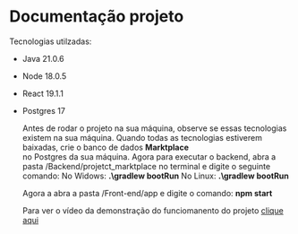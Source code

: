 # Documentação projeto 

Tecnologias utilzadas: 
* Java  21.0.6 
* Node 18.0.5 
* React 19.1.1 
* Postgres 17  
    

  Antes de rodar o projeto na sua máquina, observe se essas tecnologias existem na sua máquina. Quando todas as tecnologias estiverem baixadas, crie o banco de dados **Marktplace**  
  no Postgres da sua máquina. 
  Agora para executar o backend, abra a pasta /Backend/projetct_marktplace no terminal e digite o seguinte comando: 
          No Widows:  **.\gradlew bootRun** 
          No Linux:  **.\gradlew bootRun**
  
  Agora a abra a pasta /Front-end/app e digite o comando: **npm start**

  Para ver o vídeo da demonstração do funciomanento do projeto [clique aqui](https://youtu.be/-LthTbAEF54)
